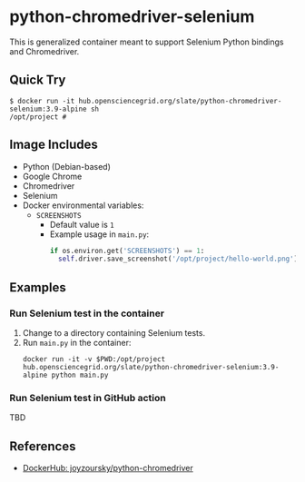 # python-chromedriver-selenium

This is generalized container meant to support Selenium Python bindings and Chromedriver.

## Quick Try

```shell
$ docker run -it hub.opensciencegrid.org/slate/python-chromedriver-selenium:3.9-alpine sh
/opt/project # 
```

## Image Includes

* Python (Debian-based)
* Google Chrome
* Chromedriver
* Selenium
* Docker environmental variables:
  * `SCREENSHOTS`
    * Default value is `1`
    * Example usage in `main.py`:
      ```python
      if os.environ.get('SCREENSHOTS') == 1:
        self.driver.save_screenshot('/opt/project/hello-world.png')
      ```

## Examples

### Run Selenium test in the container

1. Change to a directory containing Selenium tests.
1. Run `main.py` in the container:
   ```shell
   docker run -it -v $PWD:/opt/project hub.opensciencegrid.org/slate/python-chromedriver-selenium:3.9-alpine python main.py
   ```

### Run Selenium test in GitHub action

TBD

## References

* [DockerHub: joyzoursky/python-chromedriver](https://hub.docker.com/r/joyzoursky/python-chromedriver)
